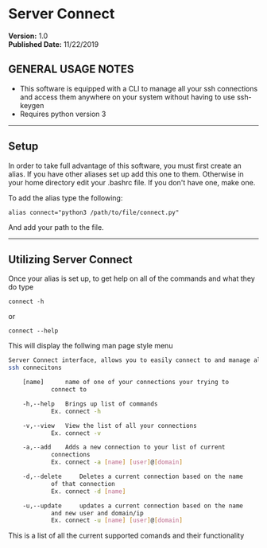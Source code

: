 # Server Connect
**Version:** 1.0<br />
**Published Date:** 11/22/2019

GENERAL USAGE NOTES
----------------------
- This software is equipped with a CLI to manage all your ssh connections
and access them anywhere on your system without having to use ssh-keygen
- Requires python version 3

---------

Setup
----------

In order to take full advantage of this software, you must first create an
alias. If you have other aliases set up add this one to them. Otherwise
in your home directory edit your .bashrc file. If you don't have one, make
one.

To add the alias type the following:

    alias connect="python3 /path/to/file/connect.py"

And add your path to the file.

------------------------

Utilizing Server Connect
----------------------

Once your alias is set up, to get help on all of the commands and what they 
do type 

	connect -h

or

	connect --help

This will display the follwing man page style menu
```bash
Server Connect interface, allows you to easily connect to and manage all your 
ssh connecitons

	[name] 		name of one of your connections your trying to
			connect to

	-h,--help	Brings up list of commands
			Ex. connect -h

	-v,--view	View the list of all your connections
			Ex. connect -v

	-a,--add 	Adds a new connection to your list of current 
			connections
			Ex. connect -a [name] [user]@[domain]

	-d,--delete 	Deletes a current connection based on the name 
			of that connection
			Ex. connect -d [name]

	-u,--update 	updates a current connection based on the name 
			and new user and domain/ip
			Ex. connect -u [name] [user]@[domain]
```
This is a list of all the current supported comands and their functionality
